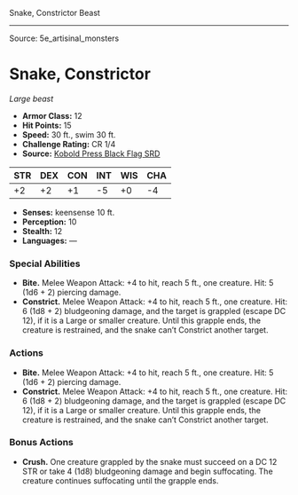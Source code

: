 <MonsterName/>Snake, Constrictor</MonsterName>
<CreatureType/>Beast</CreatureType>



---

Source: 5e_artisinal_monsters

# Snake, Constrictor

*Large beast*

- **Armor Class:** 12
- **Hit Points:** 15
- **Speed:** 30 ft., swim 30 ft.
- **Challenge Rating:** CR 1/4
- **Source:** [Kobold Press Black Flag SRD](https://koboldpress.com/black-flag-roleplaying/)

| STR | DEX | CON | INT | WIS | CHA |
| --- | --- | --- | --- | --- | --- |
| +2 | +2 | +1 | -5 | +0 | -4 |

- **Senses:** keensense 10 ft.
- **Perception:** 10
- **Stealth:** 12
- **Languages:** —

### Special Abilities

- **Bite.** Melee Weapon Attack: +4 to hit, reach 5 ft., one creature. Hit: 5 (1d6 + 2) piercing damage.
- **Constrict.** Melee Weapon Attack: +4 to hit, reach 5 ft., one creature. Hit: 6 (1d8 + 2) bludgeoning damage, and the target is grappled (escape DC 12), if it is a Large or smaller creature. Until this grapple ends, the creature is restrained, and the snake can’t Constrict another target.

### Actions

- **Bite.** Melee Weapon Attack: +4 to hit, reach 5 ft., one creature. Hit: 5 (1d6 + 2) piercing damage.
- **Constrict.** Melee Weapon Attack: +4 to hit, reach 5 ft., one creature. Hit: 6 (1d8 + 2) bludgeoning damage, and the target is grappled (escape DC 12), if it is a Large or smaller creature. Until this grapple ends, the creature is restrained, and the snake can’t Constrict another target.

### Bonus Actions

- **Crush.** One creature grappled by the snake must succeed on a DC 12 STR or take 4 (1d8) bludgeoning damage and begin suffocating. The creature continues suffocating until the grapple ends.



